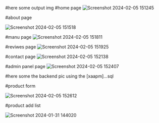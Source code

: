 #here some output img
 #home page
![Screenshot 2024-02-05 151245](https://github.com/shaguptaattar/The-Barbeque-Bullete/assets/156106227/0c1366b2-253c-4d87-8aa2-637f651f2f3f)

#about page

![Screenshot 2024-02-05 151518](https://github.com/shaguptaattar/The-Barbeque-Bullete/assets/156106227/fc93e933-d81d-4d65-b695-65708bbe3eb6)

#manu page
![Screenshot 2024-02-05 151811](https://github.com/shaguptaattar/The-Barbeque-Bullete/assets/156106227/0c54aac1-3d09-417b-9bc3-c2a18ef864de)

#reviwes page
![Screenshot 2024-02-05 151925](https://github.com/shaguptaattar/The-Barbeque-Bullete/assets/156106227/829cd136-f6ba-4207-a938-b118fe972c26)

#contact page
![Screenshot 2024-02-05 152138](https://github.com/shaguptaattar/The-Barbeque-Bullete/assets/156106227/505621c9-6113-4ac2-8d19-f45cdbeab2db)

#admin panel page
![Screenshot 2024-02-05 152407](https://github.com/shaguptaattar/The-Barbeque-Bullete/assets/156106227/771c95a6-4855-4e35-90f9-d053a0e73af5)

#here some the backend pic using the [xaapm]...sql

#product form 


![Screenshot 2024-02-05 152612](https://github.com/shaguptaattar/The-Barbeque-Bullete/assets/156106227/7c340dad-2c01-4cd4-9f00-73b19d938e1f)


#product add list


![Screenshot 2024-01-31 144020](https://github.com/shaguptaattar/The-Barbeque-Bullete/assets/156106227/9e9cce97-ded7-4e2f-b58b-203fa2f3a92e)

